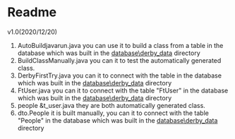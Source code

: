 # Readme

v1.0(2020/12/20)

1. AutoBuildjavarun.java    you can use it to build a class from a table in the database which was built in the <u>database\derby_data</u> directory
2. BuildClassManually.java    you can it to test the automatically generated class. 
3. DerbyFirstTry.java   you can it to connect with the table  in the database which was built in the <u>database\derby_data</u> directory
4. FtUser.java you can it to connect with the table "FtUser"  in the database which was built in the <u>database\derby_data</u> directory
5. people &t_user.java they are both automatically generated class. 
6. dto.People  it is built manually, you can it to connect with the table "People"  in the database which was built in the <u>database\derby_data</u> directory

